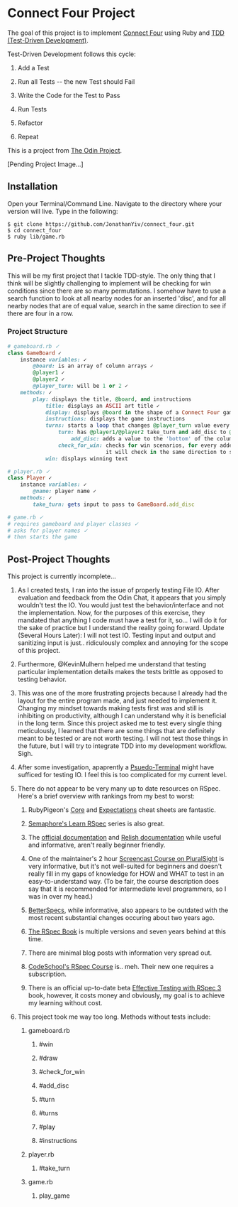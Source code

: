 # Connect Four Project

The goal of this project is to implement [Connect Four](https://en.wikipedia.org/wiki/Connect_Four) using Ruby and [TDD (Test-Driven Development)](https://en.wikipedia.org/wiki/Test-driven_development).

Test-Driven Development follows this cycle:

1. Add a Test

2. Run all Tests -- the new Test should Fail

3. Write the Code for the Test to Pass

4. Run Tests

5. Refactor

6. Repeat

This is a project from [The Odin Project](https://www.theodinproject.com/courses/ruby-programming/lessons/testing-ruby).

[Pending Project Image...]

## Installation

Open your Terminal/Command Line. Navigate to the directory where your version will live. Type in the following:

```
$ git clone https://github.com/JonathanYiv/connect_four.git
$ cd connect_four
$ ruby lib/game.rb
```

## Pre-Project Thoughts

This will be my first project that I tackle TDD-style. 
The only thing that I think will be slightly challenging to implement will be checking for win conditions since there are so many permutations.
I somehow have to use a search function to look at all nearby nodes for an inserted 'disc', and for all nearby nodes that are of equal value, search in the same direction to see if there are four in a row.

### Project Structure

```ruby
# gameboard.rb ✓
class GameBoard ✓
	instance variables: ✓
		@board: is an array of column arrays ✓
		@player1 ✓
		@player2 ✓
		@player_turn: will be 1 or 2 ✓
	methods: ✓
		play: displays the title, @board, and instructions 
			title: displays an ASCII art title ✓
			display: displays @board in the shape of a Connect Four game ✓
			instructions: displays the game instructions 
			turns: starts a loop that changes @player_turn value every turn and checks for win scenario
				turn: has @player1/@player2 take_turn and add_disc to @board
					add_disc: adds a value to the 'bottom' of the column array in the appropriate @board array
				check_for_win: checks for win scenarios, for every added disc, it will check all discs at distance = 1 if they are the same, if so:
							   it will check in the same direction to see if there are 4 in a row, if so, win conditions are met
			win: displays winning text

# player.rb ✓
class Player ✓
	instance variables: ✓
		@name: player name ✓
	methods: ✓
		take_turn: gets input to pass to GameBoard.add_disc 

# game.rb ✓
# requires gameboard and player classes ✓
# asks for player names ✓
# then starts the game 
```

## Post-Project Thoughts

This project is currently incomplete...

1. As I created tests, I ran into the issue of properly testing File IO. After evaluation and feedback from the Odin Chat, it appears that you simply wouldn't test the IO. You would just test the behavior/interface and not the implementation. Now, for the purposes of this exercise, they mandated that anything I code must have a test for it, so... I will do it for the sake of practice but I understand the reality going forward. Update (Several Hours Later): I will not test IO. Testing input and output and sanitizing input is just.. ridiculously complex and annoying for the scope of this project.

2. Furthermore, @KevinMulhern helped me understand that testing particular implementation details makes the tests brittle as opposed to testing behavior.

3. This was one of the more frustrating projects because I already had the layout for the entire program made, and just needed to implement it. Changing my mindset towards making tests first was and still is inhibiting on productivity, although I can understand why it is beneficial in the long term. Since this project asked me to test every single thing meticulously, I learned that there are some things that are definitely meant to be tested or are not worth testing. I will not test those things in the future, but I will try to integrate TDD into my development workflow. Sigh.

4. After some investigation, apaprently a [Psuedo-Terminal](https://ruby-doc.org/stdlib-2.2.3/libdoc/pty/rdoc/PTY.html) might have sufficed for testing IO. I feel this is too complicated for my current level.

5. There do not appear to be very many up to date resources on RSpec. Here's a brief overview with rankings from my best to worst:

	1. RubyPigeon's [Core](http://www.rubypigeon.com/posts/rspec-core-cheat-sheet/) and [Expectations](http://www.rubypigeon.com/posts/rspec-expectations-cheat-sheet/) cheat sheets are fantastic.

	2. [Semaphore's Learn RSpec](https://semaphoreci.com/community/series/learn-rspec) series is also great.

	3. The [official documentation](http://rspec.info/documentation/) and [Relish documentation](https://relishapp.com/rspec) while useful and informative, aren't really beginner friendly. 

	4. One of the maintainer's 2 hour [Screencast Course on PluralSight](https://www.pluralsight.com/courses/rspec-ruby-application-testing) is very informative, but it's not well-suited for beginners and doesn't really fill in my gaps of knowledge for HOW and WHAT to test in an easy-to-understand way. (To be fair, the course description does say that it is recommended for intermediate level programmers, so I was in over my head.)

	5. [BetterSpecs](http://www.betterspecs.org/), while informative, also appears to be outdated with the most recent substantial changes occuring about two years ago. 
	
	6. [The RSpec Book](https://pragprog.com/book/achbd/the-rspec-book) is multiple versions and seven years behind at this time. 

	7. There are minimal blog posts with information very spread out.

	8. [CodeSchool's RSpec Course](http://rspec.codeschool.com/levels/1) is.. meh. Their new one requires a subscription.

	9. There is an official up-to-date beta [Effective Testing with RSpec 3](https://pragprog.com/book/rspec3/effective-testing-with-rspec-3) book, however, it costs money and obviously, my goal is to achieve my learning without cost.

6. This project took me way too long. Methods without tests include:

	1. gameboard.rb

		1. #win

		2. #draw

		3. #check_for_win

		4. #add_disc

		5. #turn

		6. #turns

		7. #play

		8. #instructions

	2. player.rb

		1. #take_turn

	3. game.rb

		1. play_game